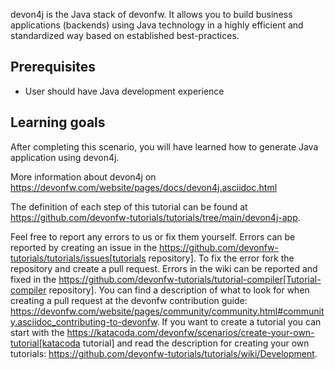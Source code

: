 devon4j is the Java stack of devonfw. It allows you to build business applications (backends) using Java technology in a highly efficient and standardized way based on established best-practices.

## Prerequisites
* User should have Java development experience

## Learning goals
After completing this scenario, you will have learned how to generate Java application using devon4j.

More information about devon4j on https://devonfw.com/website/pages/docs/devon4j.asciidoc.html




The definition of each step of this tutorial can be found at https://github.com/devonfw-tutorials/tutorials/tree/main/devon4j-app. 

Feel free to report any errors to us or fix them yourself. Errors can be reported by creating an issue in the https://github.com/devonfw-tutorials/tutorials/issues[tutorials repository]. To fix the error fork the repository and create a pull request. Errors in the wiki can be reported and fixed in the https://github.com/devonfw-tutorials/tutorial-compiler[Tutorial-compiler repository].
You can find a description of what to look for when creating a pull request at the devonfw contribution guide: https://devonfw.com/website/pages/community/community.html#community.asciidoc_contributing-to-devonfw. If you want to create a tutorial you can start with the https://katacoda.com/devonfw/scenarios/create-your-own-tutorial[katacoda tutorial] and read the description for creating your own tutorials: https://github.com/devonfw-tutorials/tutorials/wiki/Development.
